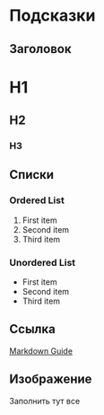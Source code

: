 # Подсказки

## Заголовок

# H1
## H2
### H3

## Списки
### Ordered List

1. First item
2. Second item
3. Third item

### Unordered List

- First item
- Second item
- Third item
## Ссылка

[Markdown Guide](https://www.markdownguide.org)

## Изображение

Заполнить тут все
